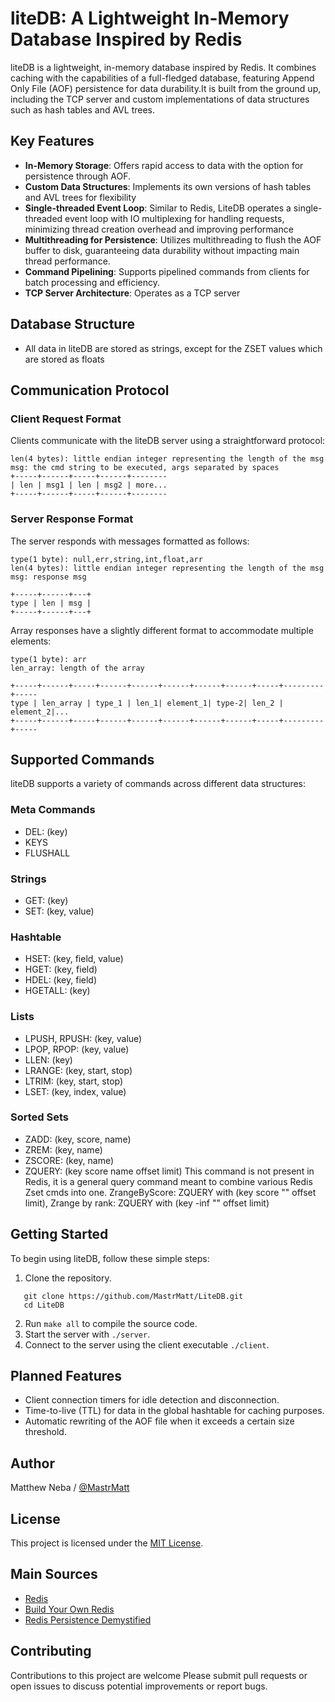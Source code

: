 # liteDB: A Lightweight In-Memory Database Inspired by Redis

liteDB is a lightweight, in-memory database inspired by Redis. It combines caching with the capabilities of a full-fledged database, featuring Append Only File (AOF) persistence for data durability.It is built from the ground up, including the TCP server and custom implementations of data structures such as hash tables and AVL trees.

## Key Features

- **In-Memory Storage**: Offers rapid access to data with the option for persistence through AOF.
- **Custom Data Structures**: Implements its own versions of hash tables and AVL trees for flexibility
- **Single-threaded Event Loop**: Similar to Redis, LiteDB operates a single-threaded event loop with IO multiplexing for handling requests, minimizing thread creation overhead and improving performance
- **Multithreading for Persistence**: Utilizes multithreading to flush the AOF buffer to disk, guaranteeing data durability without impacting main thread performance.
- **Command Pipelining**: Supports pipelined commands from clients for batch processing and efficiency.
- **TCP Server Architecture**: Operates as a TCP server

## Database Structure

- All data in liteDB are stored as strings, except for the ZSET values which are stored as floats

## Communication Protocol

### Client Request Format

Clients communicate with the liteDB server using a straightforward protocol:

```
len(4 bytes): little endian integer representing the length of the msg
msg: the cmd string to be executed, args separated by spaces
+-----+------+-----+------+--------
| len | msg1 | len | msg2 | more...
+-----+------+-----+------+--------
```

### Server Response Format

The server responds with messages formatted as follows:

```
type(1 byte): null,err,string,int,float,arr
len(4 bytes): little endian integer representing the length of the msg
msg: response msg

+-----+------+---+
type | len | msg |
+-----+------+---+
```

Array responses have a slightly different format to accommodate multiple elements:

```
type(1 byte): arr
len_array: length of the array

+-----+------+-----+------+------+------+------+------+-----+---------+-----
type | len_array | type_1 | len_1| element_1| type-2| len_2 | element_2|...
+-----+------+-----+------+------+------+------+------+-----+---------+-----
```

## Supported Commands

liteDB supports a variety of commands across different data structures:

### Meta Commands

- DEL: (key)
- KEYS
- FLUSHALL

### Strings

- GET: (key)
- SET: (key, value)

### Hashtable

- HSET: (key, field, value)
- HGET: (key, field)
- HDEL: (key, field)
- HGETALL: (key)

### Lists

- LPUSH, RPUSH: (key, value)
- LPOP, RPOP: (key, value)
- LLEN: (key)
- LRANGE: (key, start, stop)
- LTRIM: (key, start, stop)
- LSET: (key, index, value)

### Sorted Sets

- ZADD: (key, score, name)
- ZREM: (key, name)
- ZSCORE: (key, name)
- ZQUERY: (key score name offset limit)
  This command is not present in Redis, it is a general query command meant to combine various Redis Zset cmds into one.
  ZrangeByScore: ZQUERY with (key score "" offset limit),
  Zrange by rank: ZQUERY with (key -inf "" offset limit)

## Getting Started

To begin using liteDB, follow these simple steps:

1. Clone the repository.

```
   git clone https://github.com/MastrMatt/LiteDB.git
   cd LiteDB
```

2. Run `make all` to compile the source code.
3. Start the server with `./server`.
4. Connect to the server using the client executable `./client`.

## Planned Features

- Client connection timers for idle detection and disconnection.
- Time-to-live (TTL) for data in the global hashtable for caching purposes.
- Automatic rewriting of the AOF file when it exceeds a certain size threshold.

## Author

Matthew Neba / [@MastrMatt](https://github.com/MastrMatt)

## License

This project is licensed under the [MIT License](LICENSE).

## Main Sources

- [Redis](https://redis.io/)
- [Build Your Own Redis](https://build-your-own.org/redis/#table-of-contents)
- [Redis Persistence Demystified](http://oldblog.antirez.com/post/redis-persistence-demystified.html)

## Contributing

Contributions to this project are welcome Please submit pull requests or open issues to discuss potential improvements or report bugs.
